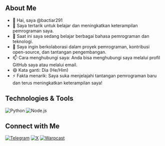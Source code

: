 ## About Me
- 👋 Hai, saya @bactiar291
- 👀 Saya tertarik untuk belajar dan meningkatkan keterampilan pemrograman saya.
- 🌱 Saat ini saya sedang belajar berbagai bahasa pemrograman dan teknologi.
- 💞️ Saya ingin berkolaborasi dalam proyek pemrograman, kontribusi open-source, dan tantangan pengembangan.
- 📫 Cara menghubungi saya: Anda bisa menghubungi saya melalui profil GitHub saya atau melalui email.
- 😄 Kata ganti: Dia (He/Him)
- ⚡ Fakta menarik: Saya suka menjelajahi tantangan pemrograman baru dan terus meningkatkan keterampilan saya!


## Technologies & Tools
![Python](https://img.shields.io/badge/Python-3776AB?style=flat&logo=python&logoColor=white)
![Node.js](https://img.shields.io/badge/Node.js-339933?style=flat&logo=node.js&logoColor=white)



## Connect with Me
[![Telegram](https://img.shields.io/badge/Telegram-26A5E4?style=flat&logo=telegram&logoColor=white)](https://t.me/+KluclWVD1WUwYjU9)
[![X](https://img.shields.io/badge/X-1DA1F2?style=flat&logo=x&logoColor=white)](https://x.com/anambactiar?t=Z3Vxm_V-Ie44wFTt-AaJnA&s=09)
[![Warpcast](https://img.shields.io/badge/Warpcast-FF6600?style=flat&logo=warpcast&logoColor=white)](https://warpcast.com/anam01)
